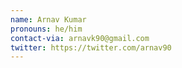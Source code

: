 ```yaml
---
name: Arnav Kumar
pronouns: he/him
contact-via: arnavk90@gmail.com
twitter: https://twitter.com/arnav90
---
```


